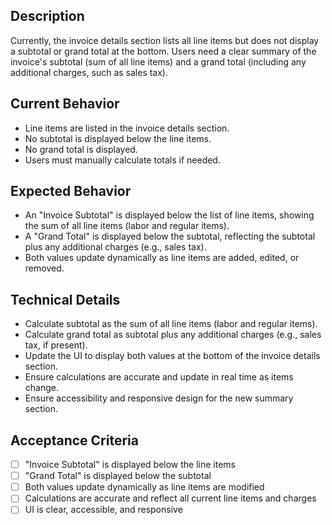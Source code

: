 ## Description

Currently, the invoice details section lists all line items but does not display a subtotal or grand total at the bottom. Users need a clear summary of the invoice's subtotal (sum of all line items) and a grand total (including any additional charges, such as sales tax).

## Current Behavior

- Line items are listed in the invoice details section.
- No subtotal is displayed below the line items.
- No grand total is displayed.
- Users must manually calculate totals if needed.

## Expected Behavior

- An "Invoice Subtotal" is displayed below the list of line items, showing the sum of all line items (labor and regular items).
- A "Grand Total" is displayed below the subtotal, reflecting the subtotal plus any additional charges (e.g., sales tax).
- Both values update dynamically as line items are added, edited, or removed.

## Technical Details

- Calculate subtotal as the sum of all line items (labor and regular items).
- Calculate grand total as subtotal plus any additional charges (e.g., sales tax, if present).
- Update the UI to display both values at the bottom of the invoice details section.
- Ensure calculations are accurate and update in real time as items change.
- Ensure accessibility and responsive design for the new summary section.

## Acceptance Criteria

- [ ] "Invoice Subtotal" is displayed below the line items
- [ ] "Grand Total" is displayed below the subtotal
- [ ] Both values update dynamically as line items are modified
- [ ] Calculations are accurate and reflect all current line items and charges
- [ ] UI is clear, accessible, and responsive 
